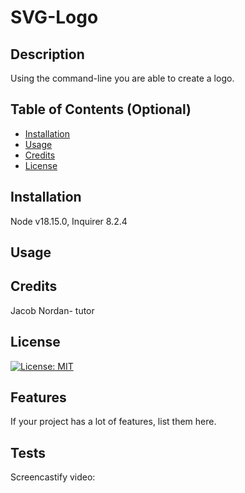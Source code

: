 # SVG-Logo

## Description

Using the command-line you are able to create a logo. 

## Table of Contents (Optional)

- [Installation](#installation)
- [Usage](#usage)
- [Credits](#credits)
- [License](#license)

## Installation

Node v18.15.0, Inquirer 8.2.4

## Usage

## Credits

Jacob Nordan- tutor

## License

[![License: MIT](https://img.shields.io/badge/License-MIT-yellow.svg)](https://opensource.org/licenses/MIT)

## Features

If your project has a lot of features, list them here.

## Tests

Screencastify video: 
